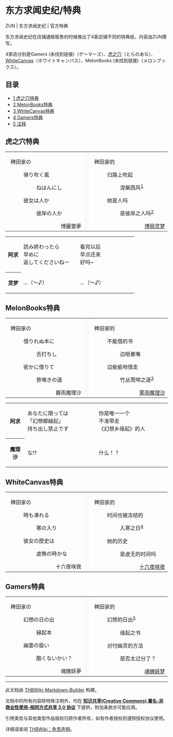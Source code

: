 # 东方求闻史纪/特典

<!-- source html: G:\repos\THBWiki-Markdown-Builder\THBWikiMarkdown\Temp\main\3\33\ns0%3A%E4%B8%9C%E6%96%B9%E6%B1%82%E9%97%BB%E5%8F%B2%E7%BA%AA%2F%E7%89%B9%E5%85%B8.html -->

ZUN | 东方求闻史纪 | 官方特典

  
东方求闻史纪在店铺通贩贩售的时候推出了4家店铺不同的特典纸，内容由ZUN撰写。  

4家店分别是Gamers (未找到链接)（ゲーマーズ）、[虎之穴](./虎之穴.md)（とらのあな）、[WhiteCanvas](./WhiteCanvas.md)（ホワイトキャンパス）、MelonBooks (未找到链接)（メロンブックス）。
  
  
  

  


## 目录

- [1 虎之穴特典](#虎之穴特典)
- [2 MelonBooks特典](#MelonBooks特典)
- [3 WhiteCanvas特典](#WhiteCanvas特典)
- [4 Gamers特典](#Gamers特典)
- [5 注释](#注释)





## 虎之穴特典
[](./文件-东方求闻史纪虎之穴特典.jpg.md)  [](./文件-东方求闻史纪虎之穴特典.jpg.md)

<table>


<tbody><tr>
<td class="jadef" width="50%" lang="ja" style="border-right:none; padding-left:1em;">
<p>稗田家の
</p>
<dl><dd>帰り吹く風
<dl><dd>ねはんにし</dd></dl></dd>
<dd>彼女は人か
<dl><dd>彼岸の人か</dd></dl></dd></dl>
<div style="text-align: right;">博麗霊夢</div>
</td>
<th style="background:#f9f9f9; border-left:none">
</th>
<td class="zhdef" width="50%" style="padding-left:1em;">
<p>稗田家的
</p>
<dl><dd>归路上吹起
<dl><dd>涅槃西风<sup id="cite_ref-1" class="reference"><a href="#cite_note-1">1</a></sup></dd></dl></dd>
<dd>她是人吗
<dl><dd>是彼岸之人吗<sup id="cite_ref-2" class="reference"><a href="#cite_note-2">2</a></sup></dd></dl></dd></dl>
<div style="text-align: right;"><a href="./博丽灵梦.md" title="博丽灵梦">博丽灵梦</a></div>
</td></tr></tbody></table>


  
  

  


<table>

<tbody><tr>
<th style="width: 12%">
<p>阿求
</p>
</th>
<td style="width: 44%" lang="ja">
<p>読み終わったら<br>早めに<br>返してくださいねー
</p>
</td>
<td style="width: 44%">
<p>看完以后<br>早点还来<br>好吗~
</p>
</td></tr>
<tr>
<th style="width: 12%">
<p>灵梦
</p>
</th>
<td style="width: 44%" lang="ja">
<p>…（～♪）
</p>
</td>
<td style="width: 44%">
<p>…（～♪）
</p>
</td></tr></tbody></table>




## MelonBooks特典
[](./文件-东方求闻史纪MelonBooks特典.jpg.md)  [](./文件-东方求闻史纪MelonBooks特典.jpg.md)

<table>


<tbody><tr>
<td class="jadef" width="50%" lang="ja" style="border-right:none; padding-left:1em;">
<p>稗田家の
</p>
<dl><dd>借りれぬ本に
<dl><dd>舌打ちし</dd></dl></dd>
<dd>密かに借りて
<dl><dd>笹鳴きの道</dd></dl></dd></dl>
<div style="text-align: right;">霧雨魔理沙</div>
</td>
<th style="background:#f9f9f9; border-left:none">
</th>
<td class="zhdef" width="50%" style="padding-left:1em;">
<p>稗田家的
</p>
<dl><dd>不能借的书
<dl><dd>边咂着嘴</dd></dl></dd>
<dd>边偷偷地借走
<dl><dd>竹丛莺啼之道<sup id="cite_ref-3" class="reference"><a href="#cite_note-3">3</a></sup></dd></dl></dd></dl>
<div style="text-align: right;"><a href="./雾雨魔理沙.md" title="雾雨魔理沙">雾雨魔理沙</a></div>
</td></tr></tbody></table>


  
  

  


<table>

<tbody><tr>
<th style="width: 12%">
<p>阿求
</p>
</th>
<td style="width: 44%" lang="ja">
<p>あなたに限っては<br>「幻想郷縁起」<br>持ち出し禁止です
</p>
</td>
<td style="width: 44%">
<p>你是唯一一个<br>不准带走<br>《幻想乡缘起》的人
</p>
</td></tr>
<tr>
<th style="width: 12%">
<p>魔理沙
</p>
</th>
<td style="width: 44%" lang="ja">
<p>な!?
</p>
</td>
<td style="width: 44%">
<p>什么！？
</p>
</td></tr></tbody></table>




## WhiteCanvas特典
[](./文件-东方求闻史纪WhiteCanvas特典1.jpg.md)  [](./文件-东方求闻史纪WhiteCanvas特典1.jpg.md)



[](./文件-东方求闻史纪WhiteCanvas特典2.jpg.md)


[](./文件-东方求闻史纪WhiteCanvas特典3.jpg.md)





<table>


<tbody><tr>
<td class="jadef" width="50%" lang="ja" style="border-right:none; padding-left:1em;">
<p>稗田家の
</p>
<dl><dd>時も凍れる
<dl><dd>寒の入り</dd></dl></dd>
<dd>彼女の歴史は
<dl><dd>虚無の時かな</dd></dl></dd></dl>
<div style="text-align: right;">十六夜咲夜</div>
</td>
<th style="background:#f9f9f9; border-left:none">
</th>
<td class="zhdef" width="50%" style="padding-left:1em;">
<p>稗田家的
</p>
<dl><dd>时间也被冻结的
<dl><dd>入寒之日<sup id="cite_ref-4" class="reference"><a href="#cite_note-4">4</a></sup></dd></dl></dd>
<dd>她的历史
<dl><dd>是虚无的时间吗</dd></dl></dd></dl>
<div style="text-align: right;"><a href="/%E5%8D%81%E5%85%AD%E5%A4%9C%E5%92%B2%E5%A4%9C" title="十六夜咲夜">十六夜咲夜</a></div>
</td></tr></tbody></table>




## Gamers特典
[](./文件-东方求闻史纪Gamers特典.jpg.md)  [](./文件-东方求闻史纪Gamers特典.jpg.md)

<table>


<tbody><tr>
<td class="jadef" width="50%" lang="ja" style="border-right:none; padding-left:1em;">
<p>稗田家の
</p>
<dl><dd>幻想の日の出
<dl><dd>縁起本</dd></dl></dd>
<dd>幽霊の扱い
<dl><dd>酷くないかい？</dd></dl></dd></dl>
<div style="text-align: right;">魂魄妖夢</div>
</td>
<th style="background:#f9f9f9; border-left:none">
</th>
<td class="zhdef" width="50%" style="padding-left:1em;">
<p>稗田家的
</p>
<dl><dd>幻想的日出<sup id="cite_ref-5" class="reference"><a href="#cite_note-5">5</a></sup>
<dl><dd>缘起之书</dd></dl></dd>
<dd>对付幽灵的方法
<dl><dd>是否太过分了？</dd></dl></dd></dl>
<div style="text-align: right;"><a href="./魂魄妖梦.md" title="魂魄妖梦">魂魄妖梦</a></div>
</td></tr></tbody></table>




[^cite_note-1]: ねはんにし（涅槃西）：阴历二月十五日涅槃会前后的西风。该词与下面有注解的词均为诗中表达时令的季语。





---

此文档由 [THBWiki-Markdown-Builder](https://github.com/Delsin-Yu/THBWiki-Markdown-Builder) 构建。

文档中的所有内容除特殊注明外，均在 [**知识共享(Creative Commons) 署名-非商业性使用-相同方式共享 3.0 协议**](https://creativecommons.org/licenses/by-sa/3.0/deed.zh-hans) 下提供，附加条款亦可能应用。

引用类型与其他类型作品版权归原作者所有，如有作者授权则遵照授权协议使用。

详细请查阅 [THBWiki：免责声明](https://thbwiki.cc/THBWiki:%E5%85%8D%E8%B4%A3%E5%A3%B0%E6%98%8E)。

